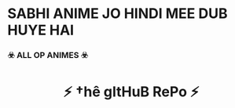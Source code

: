 # SABHI ANIME JO HINDI MEE DUB HUYE HAI




<h3>☣️ ALL OP ANIMES ☣️</h3>


<h1 align="center">⚡ †hê gItHuB RePo ⚡</h1>
